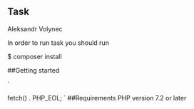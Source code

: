## Task
Aleksandr Volynec

In order to run task you should run 

$ composer install

##Getting started

`
<?php

use Receiver\Metrics;

require __DIR__ . '/../vendor/autoload.php';

$receiver = new Metrics();

// Return JSON string with result
echo $receiver->fetch() . PHP_EOL;
`

##Requirements

PHP version 7.2 or later





